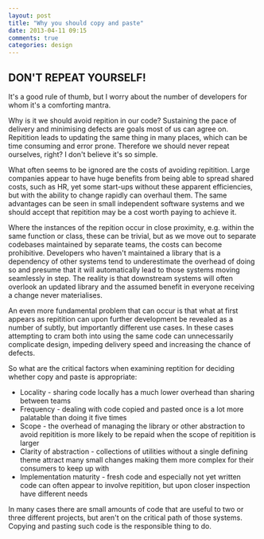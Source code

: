 ```yaml
---
layout: post
title: "Why you should copy and paste"
date: 2013-04-11 09:15
comments: true
categories: design
---
```

DON'T REPEAT YOURSELF!
----------------------

It's a good rule of thumb, but I worry about the number of developers for whom it's a comforting mantra. 

Why is it we should avoid repition in our code? Sustaining the pace of delivery and minimising defects are goals most of us can agree on. Repitition leads to updating the same thing in many places, which can be time consuming and error prone. Therefore we should never repeat ourselves, right? I don't believe it's so simple.

What often seems to be ignored are the costs of avoiding repitition. Large companies appear to have huge benefits from being able to spread shared costs, such as HR, yet some start-ups without these apparent efficiencies, but with the ability to change rapidly can overhaul them. The same advantages can be seen in small independent software systems and we should accept that repitition may be a cost worth paying to achieve it.

Where the instances of the repition occur in close proximity, e.g. within the same function or class, these can be trivial, but as we move out to separate codebases maintained by separate teams, the costs can become prohibitive. Developers who haven't maintained a library that is a dependency of other systems tend to underestimate the overhead of doing so and presume that it will automatically lead to those systems moving seamlessly in step. The reality is that downstream systems will often overlook an updated library and the assumed benefit in everyone receiving a change never materialises.

An even more fundamental problem that can occur is that what at first appears as repitition can upon further development be revealed as a number of subtly, but importantly different use cases.  In these cases attempting to cram both into using the same code can unnecessarily complicate design, impeding delivery speed and increasing the chance of defects.

So what are the critical factors when examining reptition for deciding whether copy and paste is appropriate:

 * Locality - sharing code locally has a much lower overhead than sharing between teams
 * Frequency - dealing with code copied and pasted once is a lot more palatable than doing it five times
 * Scope - the overhead of managing the library or other abstraction to avoid repitition is more likely to be repaid when the scope of repitition is larger
 * Clarity of abstraction - collections of utilities without a single defining theme attract many small changes making them more complex for their consumers to keep up with
 * Implementation maturity - fresh code and especially not yet written code can often appear to involve repitition, but upon closer inspection have different needs

In many cases there are small amounts of code that are useful to two or three different projects, but aren't on the critical path of those systems. Copying and pasting such code is the responsible thing to do.

